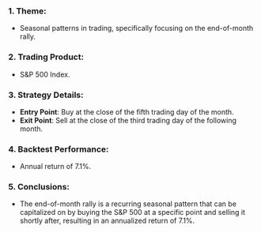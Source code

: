 ### 1. Theme:
- Seasonal patterns in trading, specifically focusing on the end-of-month rally.

### 2. Trading Product:
- S&P 500 Index.

### 3. Strategy Details:
- **Entry Point**: Buy at the close of the fifth trading day of the month.
- **Exit Point**: Sell at the close of the third trading day of the following month.

### 4. Backtest Performance:
- Annual return of 7.1%.

### 5. Conclusions:
- The end-of-month rally is a recurring seasonal pattern that can be capitalized on by buying the S&P 500 at a specific point and selling it shortly after, resulting in an annualized return of 7.1%.
